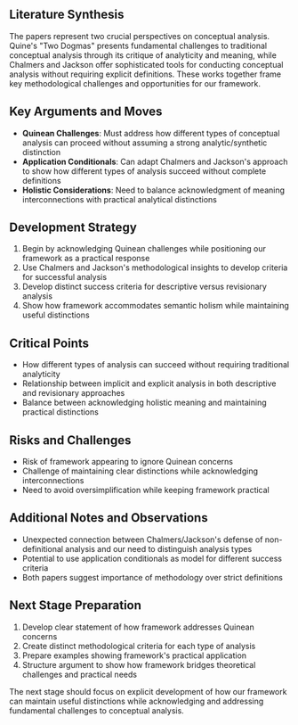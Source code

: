 ## Literature Synthesis

The papers represent two crucial perspectives on conceptual analysis. Quine's "Two Dogmas" presents fundamental challenges to traditional conceptual analysis through its critique of analyticity and meaning, while Chalmers and Jackson offer sophisticated tools for conducting conceptual analysis without requiring explicit definitions. These works together frame key methodological challenges and opportunities for our framework.

## Key Arguments and Moves

* **Quinean Challenges**: Must address how different types of conceptual analysis can proceed without assuming a strong analytic/synthetic distinction
* **Application Conditionals**: Can adapt Chalmers and Jackson's approach to show how different types of analysis succeed without complete definitions
* **Holistic Considerations**: Need to balance acknowledgment of meaning interconnections with practical analytical distinctions

## Development Strategy

1. Begin by acknowledging Quinean challenges while positioning our framework as a practical response
2. Use Chalmers and Jackson's methodological insights to develop criteria for successful analysis
3. Develop distinct success criteria for descriptive versus revisionary analysis
4. Show how framework accommodates semantic holism while maintaining useful distinctions

## Critical Points

* How different types of analysis can succeed without requiring traditional analyticity
* Relationship between implicit and explicit analysis in both descriptive and revisionary approaches
* Balance between acknowledging holistic meaning and maintaining practical distinctions

## Risks and Challenges

* Risk of framework appearing to ignore Quinean concerns
* Challenge of maintaining clear distinctions while acknowledging interconnections
* Need to avoid oversimplification while keeping framework practical

## Additional Notes and Observations

* Unexpected connection between Chalmers/Jackson's defense of non-definitional analysis and our need to distinguish analysis types
* Potential to use application conditionals as model for different success criteria
* Both papers suggest importance of methodology over strict definitions

## Next Stage Preparation

1. Develop clear statement of how framework addresses Quinean concerns
2. Create distinct methodological criteria for each type of analysis
3. Prepare examples showing framework's practical application
4. Structure argument to show how framework bridges theoretical challenges and practical needs

The next stage should focus on explicit development of how our framework can maintain useful distinctions while acknowledging and addressing fundamental challenges to conceptual analysis.